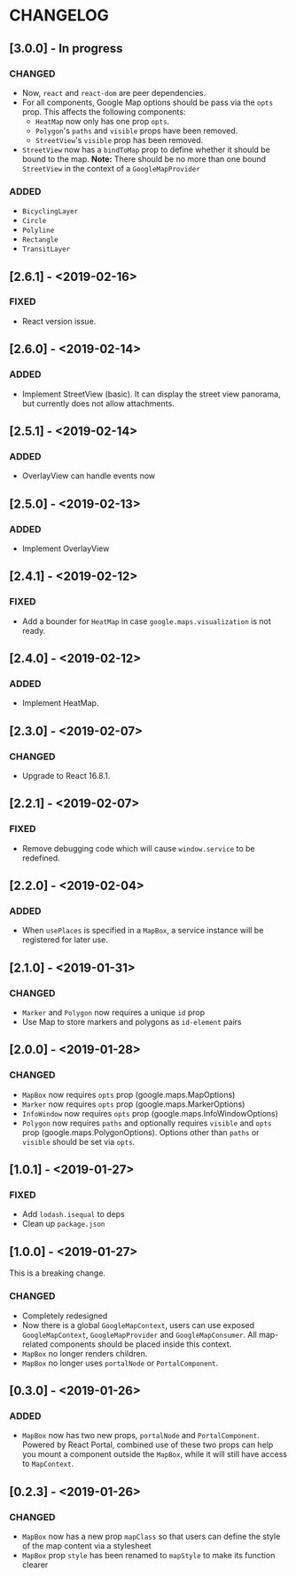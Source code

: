 # CHANGELOG

## [3.0.0] - In progress

### CHANGED

- Now, `react` and `react-dom` are peer dependencies.
- For all components, Google Map options should be pass via the `opts` prop.
  This affects the following components:
  - `HeatMap` now only has one prop `opts`.
  - `Polygon`'s `paths` and `visible` props have been removed.
  - `StreetView`'s `visible` prop has been removed.
- `StreetView` now has a `bindToMap` prop to define whether it should be bound
  to the map. **Note:** There should be no more than one bound `StreetView` in
  the context of a `GoogleMapProvider`

### ADDED

- `BicyclingLayer`
- `Circle`
- `Polyline`
- `Rectangle`
- `TransitLayer`

## [2.6.1] - <2019-02-16>

### FIXED

- React version issue.

## [2.6.0] - <2019-02-14>

### ADDED

- Implement StreetView (basic). It can display the street view panorama, but
  currently does not allow attachments.

## [2.5.1] - <2019-02-14>

### ADDED

- OverlayView can handle events now

## [2.5.0] - <2019-02-13>

### ADDED

- Implement OverlayView

## [2.4.1] - <2019-02-12>

### FIXED

- Add a bounder for `HeatMap` in case `google.maps.visualization` is not ready.

## [2.4.0] - <2019-02-12>

### ADDED

- Implement HeatMap.

## [2.3.0] - <2019-02-07>

### CHANGED

- Upgrade to React 16.8.1.

## [2.2.1] - <2019-02-07>

### FIXED

- Remove debugging code which will cause `window.service` to be redefined.

## [2.2.0] - <2019-02-04>

### ADDED

- When `usePlaces` is specified in a `MapBox`, a service instance will be
  registered for later use.

## [2.1.0] - <2019-01-31>

### CHANGED

- `Marker` and `Polygon` now requires a unique `id` prop
- Use Map to store markers and polygons as `id-element` pairs

## [2.0.0] - <2019-01-28>

### CHANGED

- `MapBox` now requires `opts` prop (google.maps.MapOptions)
- `Marker` now requires `opts` prop (google.maps.MarkerOptions)
- `InfoWindow` now requires `opts` prop (google.maps.InfoWindowOptions)
- `Polygon` now requires `paths` and optionally requires `visible` and `opts`
  prop (google.maps.PolygonOptions). Options other than `paths` or `visible`
  should be set via `opts`.

## [1.0.1] - <2019-01-27>

### FIXED

- Add `lodash.isequal` to deps
- Clean up `package.json`

## [1.0.0] - <2019-01-27>

This is a breaking change.

### CHANGED

- Completely redesigned
- Now there is a global `GoogleMapContext`, users can use exposed
  `GoogleMapContext`, `GoogleMapProvider` and `GoogleMapConsumer`. All
  map-related components should be placed inside this context.
- `MapBox` no longer renders children.
- `MapBox` no longer uses `portalNode` or `PortalComponent`.

## [0.3.0] - <2019-01-26>

### ADDED

- `MapBox` now has two new props, `portalNode` and `PortalComponent`. Powered by
  React Portal, combined use of these two props can help you mount a component
  outside the `MapBox`, while it will still have access to `MapContext`.

## [0.2.3] - <2019-01-26>

### CHANGED

- `MapBox` now has a new prop `mapClass` so that users can define the style of
  the map content via a stylesheet
- `MapBox` prop `style` has been renamed to `mapStyle` to make its function
  clearer
